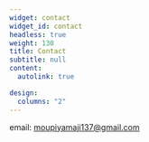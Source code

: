 ```yaml
---
widget: contact
widget_id: contact
headless: true
weight: 130
title: Contact
subtitle: null
content:
  autolink: true

design:
  columns: "2"
---
```

email: moupiyamaji137@gmail.com
